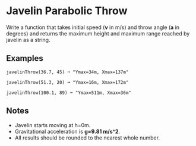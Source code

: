 # Javelin Parabolic Throw

Write a function that takes initial speed (**v** in m/s) and throw angle (**a** in degrees) and returns the maximum height and maximum range reached by javelin as a string.

## Examples
```text
javelinThrow(36.7, 45) ➞ "Ymax=34m, Xmax=137m"

javelinThrow(51.3, 20) ➞ "Ymax=16m, Xmax=172m"

javelinThrow(100.1, 89) ➞ "Ymax=511m, Xmax=36m"
```

## Notes
- Javelin starts moving at h=0m.
- Gravitational acceleration is **g=9.81 m/s^2**.
- All results should be rounded to the nearest whole number.